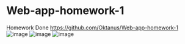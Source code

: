 # Web-app-homework-1
 Homework Done
 https://github.com/Oktanus/Web-app-homework-1
![image](https://github.com/user-attachments/assets/e48640c9-83a6-4447-bb8b-c8d87bf87a26)
![image](https://github.com/user-attachments/assets/260f3399-1f8f-4f3c-9135-9ddc4dac0986)
![image](https://github.com/user-attachments/assets/c2427d61-0315-4d6e-8221-813210dd8bf8)
